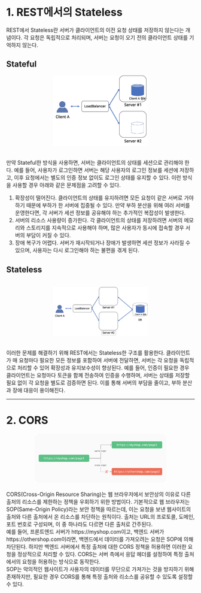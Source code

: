# 1. REST에서의 Stateless

REST에서 Stateless란 서버가 클라이언트의 이전 요청 상태를 저장하지 않는다는 개념이다. 각 요청은 독립적으로 처리되며, 서버는 요청이 오기 전의 클라이언트 상태를 기억하지 않는다.

## Stateful

<div align="center">
<img src="./weekly9/stateful.png" width="50%" height="50%">
</div>
<br/>

만약 Stateful한 방식을 사용하면, 서버는 클라이언트의 상태를 세션으로 관리해야 한다. 예를 들어, 사용자가 로그인하면 서버는 해당 사용자의 로그인 정보를 세션에 저장하고, 이후 요청에서는 별도의 인증 정보 없이도 로그인 상태를 유지할 수 있다. 이런 방식을 사용할 경우 아래와 같은 문제점을 고려할 수 있다.

1. 확장성이 떨어진다. 클라이언트의 상태를 유지하려면 모든 요청이 같은 서버로 가야 하기 때문에 부하가 한 서버에 집중될 수 있다. 만약 부하 분산을 위해 여러 서버를 운영한다면, 각 서버가 세션 정보를 공유해야 하는 추가적인 복잡성이 발생한다.
2. 서버의 리소스 사용량이 증가한다. 각 클라이언트의 상태를 저장하려면 서버의 메모리와 스토리지를 지속적으로 사용해야 하며, 많은 사용자가 동시에 접속할 경우 서버의 부담이 커질 수 있다.
3. 장애 복구가 어렵다. 서버가 재시작되거나 장애가 발생하면 세션 정보가 사라질 수 있으며, 사용자는 다시 로그인해야 하는 불편을 겪게 된다.

## Stateless

<br/>
<div align="center">
<img src="./weekly9/stateless.png" width="50%" height="50%">
</div>
<br/>

이러한 문제를 해결하기 위해 REST에서는 Stateless한 구조를 활용한다. 클라이언트가 매 요청마다 필요한 모든 정보를 포함하여 서버에 전달하면, 서버는 각 요청을 독립적으로 처리할 수 있어 확장성과 유지보수성이 향상된다. 예를 들어, 인증이 필요한 경우 클라이언트는 요청마다 토큰을 함께 전송하여 인증을 수행하며, 서버는 상태를 저장할 필요 없이 각 요청을 별도로 검증하면 된다. 이를 통해 서버의 부담을 줄이고, 부하 분산과 장애 대응이 용이해진다.
<br/>

---

# 2. CORS

<div align="center">
<img src="./weekly9/cors.png" width="70%" height="70%">
</div>
<br/>
CORS(Cross-Origin Resource Sharing)는 웹 브라우저에서 보안상의 이유로 다른 출처의 리소스를 제한하는 정책을 우회하기 위한 방법이다. 기본적으로 웹 브라우저는 SOP(Same-Origin Policy)라는 보안 정책을 따르는데, 이는 요청을 보낸 웹사이트의 출처와 다른 출처에서 온 리소스를 차단하는 원칙이다. 출처는 URL의 프로토콜, 도메인, 포트 번호로 구성되며, 이 중 하나라도 다르면 다른 출처로 간주된다.<br/>
예를 들어, 프론트엔드 서버가 https<k>://myshop.com이고, 백엔드 서버가 https<k>://othershop.com이라면, 백엔드에서 데이터를 가져오려는 요청은 SOP에 의해 차단된다. 하지만 백엔드 서버에서 특정 출처에 대한 CORS 정책을 허용하면 이러한 요청을 정상적으로 처리할 수 있다. CORS는 서버 측에서 응답 헤더를 설정하여 특정 출처에서의 요청을 허용하는 방식으로 동작한다.<br/>
SOP는 악의적인 웹사이트가 사용자의 데이터를 무단으로 가져가는 것을 방지하기 위해 존재하지만, 필요한 경우 CORS를 통해 특정 출처와 리소스를 공유할 수 있도록 설정할 수 있다.
